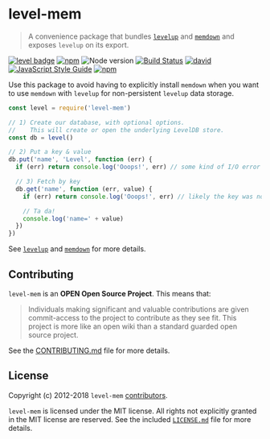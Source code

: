 # level-mem

> A convenience package that bundles [`levelup`](https://github.com/level/levelup) and [`memdown`](https://github.com/level/memdown) and exposes `levelup` on its export.

[![level badge][level-badge]](https://github.com/level/awesome)
[![npm](https://img.shields.io/npm/v/level-mem.svg)](https://www.npmjs.com/package/level-mem)
![Node version](https://img.shields.io/node/v/level-mem.svg)
[![Build Status](https://secure.travis-ci.org/Level/mem.png)](http://travis-ci.org/Level/mem)
[![david](https://david-dm.org/Level/mem.svg)](https://david-dm.org/level/mem)
[![JavaScript Style Guide](https://img.shields.io/badge/code_style-standard-brightgreen.svg)](https://standardjs.com)
[![npm](https://img.shields.io/npm/dm/level-mem.svg)](https://www.npmjs.com/package/level-mem)

Use this package to avoid having to explicitly install `memdown` when you want to use `memdown` with `levelup` for non-persistent `levelup` data storage.

```js
const level = require('level-mem')

// 1) Create our database, with optional options.
//    This will create or open the underlying LevelDB store.
const db = level()

// 2) Put a key & value
db.put('name', 'Level', function (err) {
  if (err) return console.log('Ooops!', err) // some kind of I/O error

  // 3) Fetch by key
  db.get('name', function (err, value) {
    if (err) return console.log('Ooops!', err) // likely the key was not found

    // Ta da!
    console.log('name=' + value)
  })
})
```

See [`levelup`](https://github.com/level/levelup) and [`memdown`](https://github.com/level/memdown) for more details.

## Contributing

`level-mem` is an **OPEN Open Source Project**. This means that:

> Individuals making significant and valuable contributions are given commit-access to the project to contribute as they see fit. This project is more like an open wiki than a standard guarded open source project.

See the [CONTRIBUTING.md](https://github.com/Level/level/blob/master/CONTRIBUTING.md) file for more details.

## License

Copyright (c) 2012-2018 `level-mem` [contributors](https://github.com/level/community#contributors).

`level-mem` is licensed under the MIT license. All rights not explicitly granted in the MIT license are reserved. See the included [`LICENSE.md`](LICENSE.md) file for more details.

[level-badge]: http://leveldb.org/img/badge.svg
